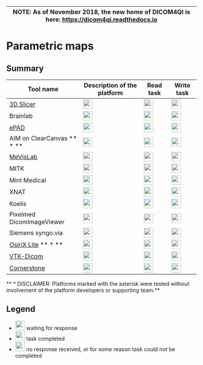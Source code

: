 | NOTE: As of November 2018, the new home of DICOM4QI is here: https://dicom4qi.readthedocs.io|
| --- |

# Parametric maps
## Summary

| Tool name | Description of the platform| Read task | Write task |
| -- | -- | -- | -- |
| [3D Slicer](/results/pm/slicer.md) | <img src="../images/done.png" width=25> | <img src="../images/done.png" width=25> | <img src="../images/failed.png" width=25> |
| Brainlab | <img src="../images/waiting.png" width=25> | <img src="../images/waiting.png" width=25> | <img src="../images/waiting.png" width=25> |
| [ePAD](/results/pm/epad.md) | <img src="../images/done.png" width=25> | <img src="../images/done.png" width=25> | <img src="../images/failed.png" width=25> |
| AIM on ClearCanvas ** * ** | <img src="../images/waiting.png" width=25> | <img src="../images/failed.png" width=25> | <img src="../images/failed.png" width=25> |
| [MeVisLab](/results/pm/MeVisLab.md) | <img src="../images/waiting.png" width=25> | <img src="../images/done.png" width=25> | <img src="../images/waiting.png" width=25> |
| MITK | <img src="../images/waiting.png" width=25> | <img src="../images/waiting.png" width=25> | <img src="../images/waiting.png" width=25> |
| Mint Medical | <img src="../images/waiting.png" width=25> | <img src="../images/waiting.png" width=25> | <img src="../images/waiting.png" width=25> |
| XNAT | <img src="../images/waiting.png" width=25> | <img src="../images/waiting.png" width=25> | <img src="../images/waiting.png" width=25> |
| Koelis | <img src="../images/waiting.png" width=25> | <img src="../images/waiting.png" width=25> | <img src="../images/waiting.png" width=25> |
| Pixelmed DicomImageViewer | <img src="../images/waiting.png" width=25> | <img src="../images/waiting.png" width=25> | <img src="../images/waiting.png" width=25> |
| Siemens syngo.via | <img src="../images/waiting.png" width=25> | <img src="../images/waiting.png" width=25> | <img src="../images/waiting.png" width=25> |
| [OsiriX Lite](/results/pm/osirix.md) ** * **| <img src="../images/done.png" width=25> | <img src="../images/done.png" width=25> | <img src="../images/failed.png" width=25> |
| [VTK-Dicom](/results/pm/vtk-dicom.md) | <img src="../images/done.png" width=25> | <img src="../images/done.png" width=25> | <img src="../images/failed.png" width=25> |
| [Cornerstone](/results/pm/cornerstone.md) | <img src="../images/done.png" width=25> | <img src="../images/done.png" width=25> | <img src="../images/failed.png" width=25> |

** * DISCLAIMER: Platforms marked with the asterisk were tested without involvement of the platform developers or supporting team.**

## Legend

* <img src="../images/waiting.png" width=25> waiting for response
* <img src="../images/done.png" width=25> task completed
* <img src="../images/failed.png" width=25> no response received, or for some reason task could not be completed

